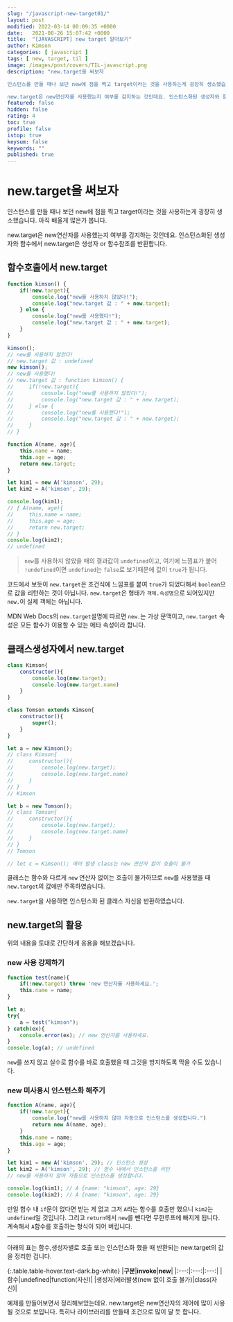 ```yaml
---
slug: "/javascript-new-target01/"
layout: post
modified: 2022-03-14 00:09:35 +0000
date:   2021-08-26 15:07:42 +0000
title:  "[JAVASCRIPT] new target 알아보기"
author: Kimson
categories: [ javascript ]
tags: [ new, target, til ]
image: /images/post/covers/TIL-javascript.png
description: "new.target을 써보자

인스턴스를 만들 때나 보던 new에 점을 찍고 target이라는 것을 사용하는게 굉장히 생소했습니다. 아직 배울게 많은가 봅니다.

new.target은 new연산자를 사용했는지 여부를 감지하는 것인데요. 인스턴스화된 생성자와 함수에서 new.target은 생성자 or 함수참조를 반환합니다."
featured: false
hidden: false
rating: 4
toc: true
profile: false
istop: true
keysum: false
keywords: ""
published: true
---
```


# new.target을 써보자

인스턴스를 만들 때나 보던 new에 점을 찍고 target이라는 것을 사용하는게 굉장히 생소했습니다. 아직 배울게 많은가 봅니다.

new.target은 new연산자를 사용했는지 여부를 감지하는 것인데요. 인스턴스화된 생성자와 함수에서 new.target은 생성자 or 함수참조를 반환합니다.

## 함수호출에서 new.target

```javascript
function kimson() {
    if(!new.target){
        console.log("new를 사용하지 않았다!");
        console.log("new.target 값 : " + new.target);
    } else {
        console.log("new를 사용했다!");
        console.log("new.target 값 : " + new.target);
    }
}

kimson();
// new를 사용하지 않았다!
// new.target 값 : undefined
new kimson();
// new를 사용했다!
// new.target 값 : function kimson() {
//     if(!new.target){
//         console.log("new를 사용하지 않았다!");
//         console.log("new.target 값 : " + new.target);
//     } else {
//         console.log("new를 사용했다!");
//         console.log("new.target 값 : " + new.target);
//     }
// }

function A(name, age){
    this.name = name;
    this.age = age;
    return new.target;
}

let kim1 = new A('kimson', 29);
let kim2 = A('kimson', 29);

console.log(kim1);
// ƒ A(name, age){
//     this.name = name;
//     this.age = age;
//     return new.target;
// }
console.log(kim2);
// undefined
```

> `new`를 사용하지 않았을 때의 결과값이 `undefined`이고, 여기에 느낌표가 붙어 `!undefined`이면 `undefined`는 `false`로 보기때문에 값이 `true`가 됩니다.

코드에서 보듯이 `new.target`은 조건식에 느낌표를 붙여 `true`가 되었다해서 `boolean`으로 값을 리턴하는 것이 아닙니다. `new.target`은 형태가 `객체.속성명`으로 되어있지만 `new.`이 실제 객체는 아닙니다.

MDN Web Docs의 `new.target`설명에 따르면 `new.`는 가상 문맥이고, `new.target` 속성은 모든 함수가 이용할 수 있는 메타 속성이라 합니다.

## 클래스생성자에서 new.target

```javascript
class Kimson{
    constructor(){
        console.log(new.target);
        console.log(new.target.name)
    }
}

class Tomson extends Kimson{
    constructor(){
        super();
    }
}

let a = new Kimson();
// class Kimson{
//     constructor(){
//         console.log(new.target);
//         console.log(new.target.name)
//     }
// }
// Kimson

let b = new Tomson();
// class Tomson{
//     constructor(){
//         console.log(new.target);
//         console.log(new.target.name)
//     }
// }
// Tomson

// let c = Kimson(); 에러 발생 class는 new 연산자 없이 호출이 불가
```

클래스는 함수와 다르게 `new` 연산자 없이는 호출이 불가하므로 `new`를 사용했을 때 `new.target`의 값에만 주목하였습니다.

`new.target`을 사용하면 인스턴스화 된 클래스 자신을 반환하였습니다.

## new.target의 활용

위의 내용을 토대로 간단하게 응용을 해보겠습니다.

### new 사용 강제하기

```javascript
function test(name){
    if(!new.target) throw 'new 연산자를 사용하세요.';
    this.name = name;
}

let a;
try{
    a = test("kimson");
} catch(ex){
    console.error(ex); // new 연산자를 사용하세요.
}
console.log(a); // undefined
```

`new`를 쓰지 않고 실수로 함수를 바로 호출했을 때 그것을 방지하도록 막을 수도 있습니다.

### new 미사용시 인스턴스화 해주기

```javascript
function A(name, age){
    if(!new.target){
        console.log("new를 사용하지 않아 자동으로 인스턴스를 생성합니다.")
        return new A(name, age);
    }
    this.name = name;
    this.age = age;
}

let kim1 = new A('kimson', 29); // 인스턴스 생성
let kim2 = A('kimson', 29); // 함수 내에서 인스턴스를 리턴
// new를 사용하지 않아 자동으로 인스턴스를 생성합니다.

console.log(kim1); // A {name: "kimson", age: 29}
console.log(kim2); // A {name: "kimson", age: 29}
```

만일 함수 내 `if`문이 없다면 받는 게 없고 그저 `A`라는 함수를 호출만 했으니 `kim2`는 `undefined`일 것입니다. 그리고 `return`에서 `new`를 뺀다면 무한루프에 빠지게 됩니다. 계속해서 `A`함수를 호출하는 형식이 되어 버립니다.

-----

아래의 표는 함수,생성자별로 호출 또는 인스턴스화 했을 때 반환되는 new.target의 값을 정리한 겁니다.

{:.table.table-hover.text-dark.bg-white}
|**구분**|**invoke**|**new**|
|:---:|:---:|:---:|
|함수|undefined|function(자신)|
|생성자|에러발생(new 없이 호출 불가)|class(자신)|

예제를 만들어보면서 정리해보았는데요. new.target은 new연산자의 제어에 많이 사용될 것으로 보입니다. 특히나 라이브러리를 만들때 조건으로 많이 달 듯 합니다.